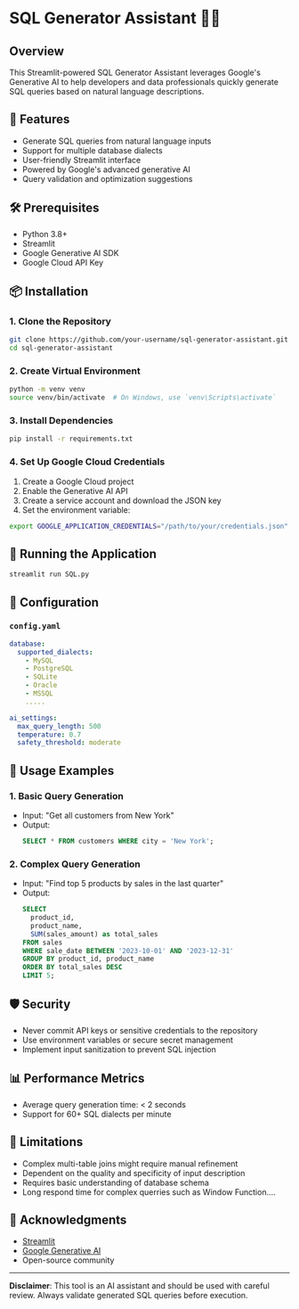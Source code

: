 # SQL Generator Assistant 🤖💾

## Overview
This Streamlit-powered SQL Generator Assistant leverages Google's Generative AI to help developers and data professionals quickly generate SQL queries based on natural language descriptions.

## 🌟 Features
- Generate SQL queries from natural language inputs
- Support for multiple database dialects
- User-friendly Streamlit interface
- Powered by Google's advanced generative AI
- Query validation and optimization suggestions

## 🛠 Prerequisites
- Python 3.8+
- Streamlit
- Google Generative AI SDK
- Google Cloud API Key

## 📦 Installation

### 1. Clone the Repository
```bash
git clone https://github.com/your-username/sql-generator-assistant.git
cd sql-generator-assistant
```

### 2. Create Virtual Environment
```bash
python -m venv venv
source venv/bin/activate  # On Windows, use `venv\Scripts\activate`
```

### 3. Install Dependencies
```bash
pip install -r requirements.txt
```

### 4. Set Up Google Cloud Credentials
1. Create a Google Cloud project
2. Enable the Generative AI API
3. Create a service account and download the JSON key
4. Set the environment variable:
```bash
export GOOGLE_APPLICATION_CREDENTIALS="/path/to/your/credentials.json"
```

## 🚀 Running the Application
```bash
streamlit run SQL.py
```

## 🔧 Configuration

### `config.yaml`
```yaml
database:
  supported_dialects:
    - MySQL
    - PostgreSQL
    - SQLite
    - Oracle
    - MSSQL
    .....

ai_settings:
  max_query_length: 500
  temperature: 0.7
  safety_threshold: moderate
```

## 📝 Usage Examples

### 1. Basic Query Generation
- Input: "Get all customers from New York"
- Output: 
  ```sql
  SELECT * FROM customers WHERE city = 'New York';
  ```

### 2. Complex Query Generation
- Input: "Find top 5 products by sales in the last quarter"
- Output:
  ```sql
  SELECT 
    product_id, 
    product_name, 
    SUM(sales_amount) as total_sales
  FROM sales
  WHERE sale_date BETWEEN '2023-10-01' AND '2023-12-31'
  GROUP BY product_id, product_name
  ORDER BY total_sales DESC
  LIMIT 5;
  ```


## 🛡️ Security
- Never commit API keys or sensitive credentials to the repository
- Use environment variables or secure secret management
- Implement input sanitization to prevent SQL injection

## 📊 Performance Metrics
- Average query generation time: < 2 seconds
- Support for 60+ SQL dialects per minute

## 🚧 Limitations
- Complex multi-table joins might require manual refinement
- Dependent on the quality and specificity of input description
- Requires basic understanding of database schema
- Long respond time for complex querries such as Window Function....

## 🙏 Acknowledgments
- [Streamlit](https://streamlit.io/)
- [Google Generative AI](https://cloud.google.com/ai)
- Open-source community

---

**Disclaimer**: This tool is an AI assistant and should be used with careful review. Always validate generated SQL queries before execution.
